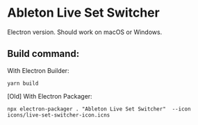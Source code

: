 # Ableton Live Set Switcher
Electron version. Should work on macOS or Windows.

## Build command:

With Electron Builder:
```
yarn build
```

[Old] With Electron Packager:
```
npx electron-packager . "Ableton Live Set Switcher"  --icon icons/live-set-switcher-icon.icns
```

